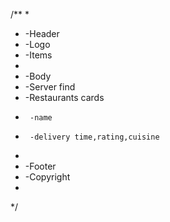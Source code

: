 /**
 * 
 * -Header
 *  -Logo
 *  -Items
 * 
 * -Body
 *  -Server find
 *  -Restaurants cards
 *      -name
 *      -delivery time,rating,cuisine
 * 
 * -Footer
*    -Copyright
 * 
 */
